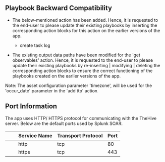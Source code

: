 [comment]: # " File: README.md"
[comment]: # "Copyright (c) 2018-2022 Splunk Inc."
[comment]: # ""
[comment]: # "Licensed under the Apache License, Version 2.0 (the 'License');"
[comment]: # "you may not use this file except in compliance with the License."
[comment]: # "You may obtain a copy of the License at"
[comment]: # ""
[comment]: # "    http://www.apache.org/licenses/LICENSE-2.0"
[comment]: # ""
[comment]: # "Unless required by applicable law or agreed to in writing, software distributed under"
[comment]: # "the License is distributed on an 'AS IS' BASIS, WITHOUT WARRANTIES OR CONDITIONS OF ANY KIND,"
[comment]: # "either express or implied. See the License for the specific language governing permissions"
[comment]: # "and limitations under the License."
[comment]: # ""
## Playbook Backward Compatibility

-   The below-mentioned action has been added. Hence, it is requested to the end-user to please
    update their existing playbooks by inserting the corresponding action blocks for this action on
    the earlier versions of the app.

      

    -   create task log

-   The existing output data paths have been modified for the 'get observables' action. Hence, it is
    requested to the end-user to please update their existing playbooks by re-inserting | modifying
    | deleting the corresponding action blocks to ensure the correct functioning of the playbooks
    created on the earlier versions of the app.

Note: The asset configuration parameter 'timezone', will be used for the 'occur_date' parameter in
the 'add ttp' action.

## Port Information

The app uses HTTP/ HTTPS protocol for communicating with the TheHive server. Below are the default
ports used by Splunk SOAR.

|         Service Name | Transport Protocol | Port |
|----------------------|--------------------|------|
|         http         | tcp                | 80   |
|         https        | tcp                | 443  |
